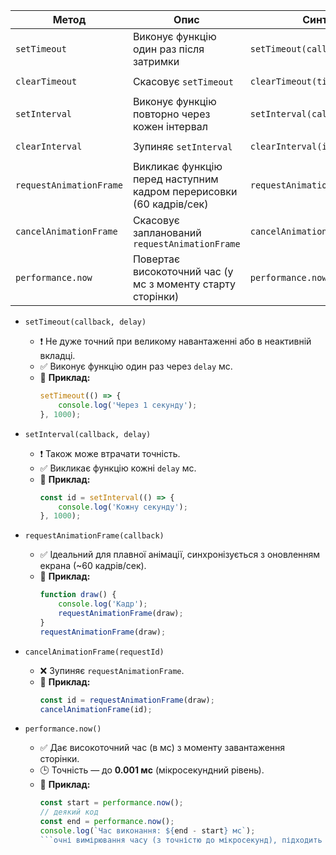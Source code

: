 | Метод                   | Опис                                                                | Синтаксис                         | Приклад                                                            |
| ----------------------- | ------------------------------------------------------------------- | --------------------------------- | ------------------------------------------------------------------ |
| `setTimeout`            | Виконує функцію один раз після затримки                             | `setTimeout(callback, delay)`     | `setTimeout(() => { console.log("1 сек"); }, 1000);`               |
| `clearTimeout`          | Скасовує `setTimeout`                                               | `clearTimeout(timeoutId)`         | `const id = setTimeout(...); clearTimeout(id);`                    |
| `setInterval`           | Виконує функцію повторно через кожен інтервал                       | `setInterval(callback, delay)`    | `setInterval(() => { console.log("Тік"); }, 1000);`                |
| `clearInterval`         | Зупиняє `setInterval`                                               | `clearInterval(intervalId)`       | `const id = setInterval(...); clearInterval(id);`                  |
| `requestAnimationFrame` | Викликає функцію перед наступним кадром перерисовки (60 кадрів/сек) | `requestAnimationFrame(callback)` | `requestAnimationFrame(() => { console.log("Анімація"); });`       |
| `cancelAnimationFrame`  | Скасовує запланований `requestAnimationFrame`                       | `cancelAnimationFrame(requestId)` | `const id = requestAnimationFrame(...); cancelAnimationFrame(id);` |
| `performance.now`       | Повертає високоточний час (у мс з моменту старту сторінки)          | `performance.now()`               | `console.log(performance.now());`                                  |

- `setTimeout(callback, delay)`

    - ❗ Не дуже точний при великому навантаженні або в неактивній вкладці.
    - ✅ Виконує функцію один раз через `delay` мс.
    - 📌 **Приклад:**
        ```js
        setTimeout(() => {
            console.log('Через 1 секунду');
        }, 1000);
        ```

- `setInterval(callback, delay)`

    - ❗ Також може втрачати точність.
    - ✅ Викликає функцію кожні `delay` мс.
    - 📌 **Приклад:**
        ```js
        const id = setInterval(() => {
            console.log('Кожну секунду');
        }, 1000);
        ```

- `requestAnimationFrame(callback)`

    - ✅ Ідеальний для плавної анімації, синхронізується з оновленням екрана (~60 кадрів/сек).
    - 📌 **Приклад:**
        ```js
        function draw() {
            console.log('Кадр');
            requestAnimationFrame(draw);
        }
        requestAnimationFrame(draw);
        ```

- `cancelAnimationFrame(requestId)`

    - ❌ Зупиняє `requestAnimationFrame`.
    - 📌 **Приклад:**
        ```js
        const id = requestAnimationFrame(draw);
        cancelAnimationFrame(id);
        ```

- `performance.now()`
    - ✅ Дає високоточний час (в мс) з моменту завантаження сторінки.
    - 🕒 Точність — до **0.001 мс** (мікросекундний рівень).
    - 📌 **Приклад:**
        ````js
        const start = performance.now();
        // деякий код
        const end = performance.now();
        console.log(`Час виконання: ${end - start} мс`);
        ```очні вимірювання часу (з точністю до мікросекунд), підходить для профілювання.
        ````
